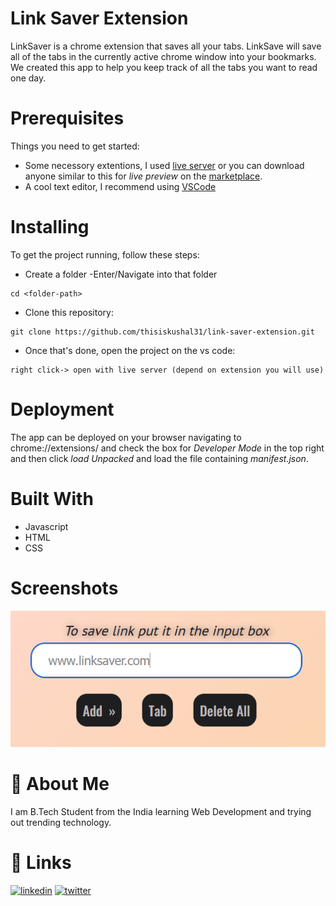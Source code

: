 # Link Saver Extension
LinkSaver is a chrome extension that saves all your tabs. LinkSave will save all of the tabs in the currently active chrome window into your bookmarks. We created this app to help you keep track of all the tabs you want to read one day.

# Prerequisites
Things you need to get started:
- Some necessory extentions, I used [live server](https://marketplace.visualstudio.com/items?itemName=ritwickdey.LiveServer) or you can download anyone similar to this for *live preview* on the [marketplace](https://marketplace.visualstudio.com/).
- A cool text editor, I recommend using [VSCode](https://code.visualstudio.com/download)

# Installing
To get the project running, follow these steps:
- Create a folder
-Enter/Navigate into that folder
```
cd <folder-path>
```

- Clone this repository:
```
git clone https://github.com/thisiskushal31/link-saver-extension.git
```

- Once that's done, open the project on the vs code:
```
right click-> open with live server (depend on extension you will use)
```

# Deployment
The app can be deployed on your browser navigating to chrome://extensions/ and check the box for *Developer Mode* in the top right and then click *load Unpacked* and load the file containing *manifest.json*.

# Built With
- Javascript
- HTML
- CSS

# Screenshots

![App Screenshot](https://github.com/thisiskushal31/100-Javascript-Projects/blob/main/003-Link_Saver_Extension/images/Web_output.png?raw=true)

# 🚀 About Me

I am B.Tech Student from the India learning Web Development and trying out trending technology.

# 🔗 Links
[![linkedin](https://img.shields.io/badge/linkedin-0A66C2?style=for-the-badge&logo=linkedin&logoColor=white)](https://www.linkedin.com/in/thisiskushalgupta/)
[![twitter](https://img.shields.io/badge/twitter-1DA1F2?style=for-the-badge&logo=twitter&logoColor=white)](https://twitter.com/thisis_kushal)
